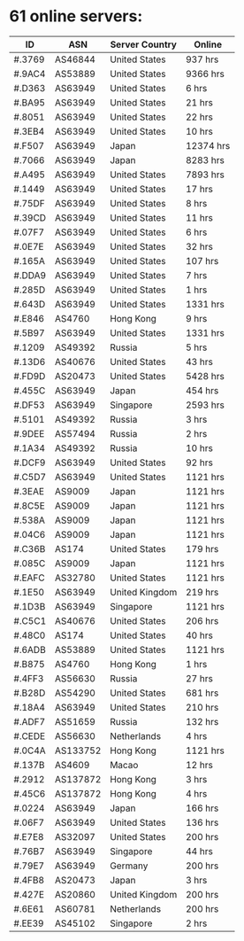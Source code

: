 # 61 online servers:

| ID | ASN | Server Country | Online |
| ------ | ------ | ------ | ------ |
| #.3769 | AS46844 | United States | 937 hrs |
| #.9AC4 | AS53889 | United States | 9366 hrs |
| #.D363 | AS63949 | United States | 6 hrs |
| #.BA95 | AS63949 | United States | 21 hrs |
| #.8051 | AS63949 | United States | 22 hrs |
| #.3EB4 | AS63949 | United States | 10 hrs |
| #.F507 | AS63949 | Japan | 12374 hrs |
| #.7066 | AS63949 | Japan | 8283 hrs |
| #.A495 | AS63949 | United States | 7893 hrs |
| #.1449 | AS63949 | United States | 17 hrs |
| #.75DF | AS63949 | United States | 8 hrs |
| #.39CD | AS63949 | United States | 11 hrs |
| #.07F7 | AS63949 | United States | 6 hrs |
| #.0E7E | AS63949 | United States | 32 hrs |
| #.165A | AS63949 | United States | 107 hrs |
| #.DDA9 | AS63949 | United States | 7 hrs |
| #.285D | AS63949 | United States | 1 hrs |
| #.643D | AS63949 | United States | 1331 hrs |
| #.E846 | AS4760 | Hong Kong | 9 hrs |
| #.5B97 | AS63949 | United States | 1331 hrs |
| #.1209 | AS49392 | Russia | 5 hrs |
| #.13D6 | AS40676 | United States | 43 hrs |
| #.FD9D | AS20473 | United States | 5428 hrs |
| #.455C | AS63949 | Japan | 454 hrs |
| #.DF53 | AS63949 | Singapore | 2593 hrs |
| #.5101 | AS49392 | Russia | 3 hrs |
| #.9DEE | AS57494 | Russia | 2 hrs |
| #.1A34 | AS49392 | Russia | 10 hrs |
| #.DCF9 | AS63949 | United States | 92 hrs |
| #.C5D7 | AS63949 | United States | 1121 hrs |
| #.3EAE | AS9009 | Japan | 1121 hrs |
| #.8C5E | AS9009 | Japan | 1121 hrs |
| #.538A | AS9009 | Japan | 1121 hrs |
| #.04C6 | AS9009 | Japan | 1121 hrs |
| #.C36B | AS174 | United States | 179 hrs |
| #.085C | AS9009 | Japan | 1121 hrs |
| #.EAFC | AS32780 | United States | 1121 hrs |
| #.1E50 | AS63949 | United Kingdom | 219 hrs |
| #.1D3B | AS63949 | Singapore | 1121 hrs |
| #.C5C1 | AS40676 | United States | 206 hrs |
| #.48C0 | AS174 | United States | 40 hrs |
| #.6ADB | AS53889 | United States | 1121 hrs |
| #.B875 | AS4760 | Hong Kong | 1 hrs |
| #.4FF3 | AS56630 | Russia | 27 hrs |
| #.B28D | AS54290 | United States | 681 hrs |
| #.18A4 | AS63949 | United States | 210 hrs |
| #.ADF7 | AS51659 | Russia | 132 hrs |
| #.CEDE | AS56630 | Netherlands | 4 hrs |
| #.0C4A | AS133752 | Hong Kong | 1121 hrs |
| #.137B | AS4609 | Macao | 12 hrs |
| #.2912 | AS137872 | Hong Kong | 3 hrs |
| #.45C6 | AS137872 | Hong Kong | 4 hrs |
| #.0224 | AS63949 | Japan | 166 hrs |
| #.06F7 | AS63949 | United States | 136 hrs |
| #.E7E8 | AS32097 | United States | 200 hrs |
| #.76B7 | AS63949 | Singapore | 44 hrs |
| #.79E7 | AS63949 | Germany | 200 hrs |
| #.4FB8 | AS20473 | Japan | 3 hrs |
| #.427E | AS20860 | United Kingdom | 200 hrs |
| #.6E61 | AS60781 | Netherlands | 200 hrs |
| #.EE39 | AS45102 | Singapore | 2 hrs |

